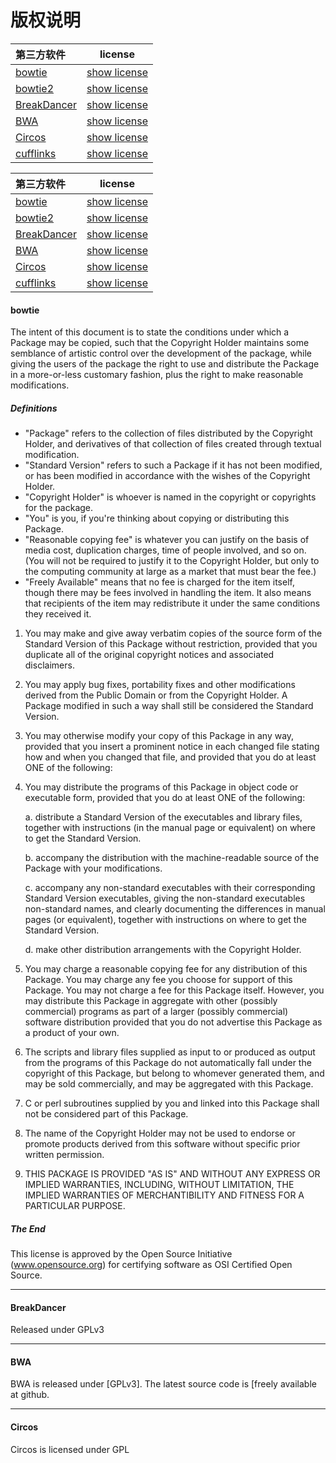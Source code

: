 # 版权说明
|第三方软件|license|
|:---|:--:|
|[bowtie](http://bowtie-bio.sourceforge.net/index.shtml)|[show license](./software-copyright/bowtie.md)|
|[bowtie2](http://bowtie-bio.sourceforge.net/index.shtml)|[show license](./software-copyright/bowtie.md)|
|[BreakDancer](http://breakdancer.sourceforge.net/)|[show license](./software-copyright/BreakDancer.md)|
|[BWA](http://bio-bwa.sourceforge.net/)|[show license](./software-copyright/BWA.md)|
|[Circos](http://circos.ca/citations/)|[show license](./software-copyright/Circos.md)|
|[cufflinks](http://cole-trapnell-lab.github.io/cufflinks/)|[show license](./software-copyright/cufflinks.md)|


|第三方软件|license|
|:---|:--:|
|[bowtie](http://bowtie-bio.sourceforge.net/index.shtml)|[show license](#bowtie)|
|[bowtie2](http://bowtie-bio.sourceforge.net/index.shtml)|[show license](#bowtie)|
|[BreakDancer](http://breakdancer.sourceforge.net/)|[show license](#breakdancer)|
|[BWA](http://bio-bwa.sourceforge.net/)|[show license](#bwa)|
|[Circos](http://circos.ca/citations/)|[show license](#circos)|
|[cufflinks](http://cole-trapnell-lab.github.io/cufflinks/)|[show license](#cufflinks)|


#### bowtie
The intent of this document is to state the conditions under which a Package may be copied, such that the Copyright Holder maintains some semblance of artistic control over the development of the package, while giving the users of the package the right to use and distribute the Package in a more-or-less customary fashion, plus the right to make reasonable modifications.

##### Definitions
* "Package" refers to the collection of files distributed by the Copyright Holder, and derivatives of that collection of files created through textual modification.
* "Standard Version" refers to such a Package if it has not been modified, or has been modified in accordance with the wishes of the Copyright Holder.
* "Copyright Holder" is whoever is named in the copyright or copyrights for the package.
* "You" is you, if you're thinking about copying or distributing this Package.
* "Reasonable copying fee" is whatever you can justify on the basis of media cost, duplication charges, time of people involved, and so on. (You will not be required to justify it to the Copyright Holder, but only to the computing community at large as a market that must bear the fee.)
* "Freely Available" means that no fee is charged for the item itself, though there may be fees involved in handling the item. It also means that recipients of the item may redistribute it under the same conditions they received it.

1. You may make and give away verbatim copies of the source form of the Standard Version of this Package without restriction, provided that you duplicate all of the original copyright notices and associated disclaimers.

2. You may apply bug fixes, portability fixes and other modifications derived from the Public Domain or from the Copyright Holder. A Package modified in such a way shall still be considered the Standard Version.

3. You may otherwise modify your copy of this Package in any way, provided that you insert a prominent notice in each changed file stating how and when you changed that file, and provided that you do at least ONE of the following:

4. You may distribute the programs of this Package in object code or executable form, provided that you do at least ONE of the following:

    a. distribute a Standard Version of the executables and library files, together with instructions (in the manual page or equivalent) on where to get the Standard Version.

    b. accompany the distribution with the machine-readable source of the Package with your modifications.

    c. accompany any non-standard executables with their corresponding Standard Version executables, giving the non-standard executables non-standard names, and clearly documenting the differences in manual pages (or equivalent), together with instructions on where to get the Standard Version.

    d. make other distribution arrangements with the Copyright Holder.

5. You may charge a reasonable copying fee for any distribution of this Package. You may charge any fee you choose for support of this Package. You may not charge a fee for this Package itself. However, you may distribute this Package in aggregate with other (possibly commercial) programs as part of a larger (possibly commercial) software distribution provided that you do not advertise this Package as a product of your own.

6. The scripts and library files supplied as input to or produced as output from the programs of this Package do not automatically fall under the copyright of this Package, but belong to whomever generated them, and may be sold commercially, and may be aggregated with this Package.

7. C or perl subroutines supplied by you and linked into this Package shall not be considered part of this Package.

8. The name of the Copyright Holder may not be used to endorse or promote products derived from this software without specific prior written permission.

9. THIS PACKAGE IS PROVIDED "AS IS" AND WITHOUT ANY EXPRESS OR IMPLIED WARRANTIES, INCLUDING, WITHOUT LIMITATION, THE IMPLIED WARRANTIES OF MERCHANTIBILITY AND FITNESS FOR A PARTICULAR PURPOSE.

##### The End
This license is approved by the Open Source Initiative (www.opensource.org) for certifying software as OSI Certified Open Source.

------

#### BreakDancer
Released under GPLv3

------

#### BWA
BWA is released under [GPLv3]. The latest source code is [freely available at github.

------

#### Circos
Circos is licensed under GPL